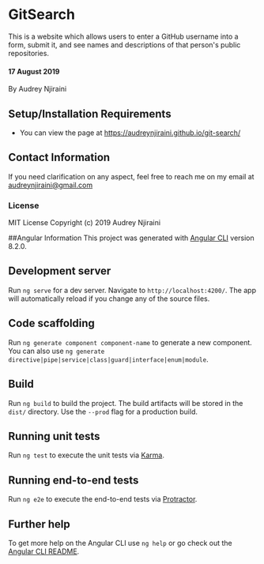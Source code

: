 # GitSearch
This is a website which allows users to enter a GitHub username into a form, submit it, and see names and descriptions of that person's public repositories.

#### 17 August 2019
By Audrey Njiraini

## Setup/Installation Requirements
* You can view the page at https://audreynjiraini.github.io/git-search/

## Contact Information
If you need clarification on any aspect, feel free to reach me on my email at audreynjiraini@gmail.com

### License
MIT License
Copyright (c) 2019 Audrey Njiraini

##Angular Information
This project was generated with [Angular CLI](https://github.com/angular/angular-cli) version 8.2.0.

## Development server

Run `ng serve` for a dev server. Navigate to `http://localhost:4200/`. The app will automatically reload if you change any of the source files.

## Code scaffolding

Run `ng generate component component-name` to generate a new component. You can also use `ng generate directive|pipe|service|class|guard|interface|enum|module`.

## Build

Run `ng build` to build the project. The build artifacts will be stored in the `dist/` directory. Use the `--prod` flag for a production build.

## Running unit tests

Run `ng test` to execute the unit tests via [Karma](https://karma-runner.github.io).

## Running end-to-end tests

Run `ng e2e` to execute the end-to-end tests via [Protractor](http://www.protractortest.org/).

## Further help

To get more help on the Angular CLI use `ng help` or go check out the [Angular CLI README](https://github.com/angular/angular-cli/blob/master/README.md).

